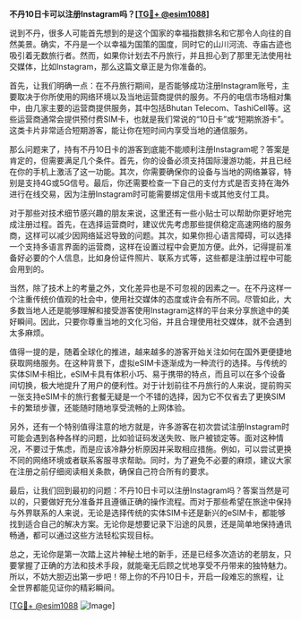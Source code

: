**不丹10日卡可以注册Instagram吗？[[TG💪+ @esim1088](https://t.me/s/esim1088)]**

说到不丹，很多人可能首先想到的是这个国家的幸福指数排名和它那令人向往的自然美景。确实，不丹是一个以幸福为国策的国度，同时它的山川河流、寺庙古迹也吸引着无数旅行者。然而，如果你计划去不丹旅行，并且担心到了那里无法使用社交媒体，比如Instagram，那么这篇文章正是为你准备的。

首先，让我们明确一点：在不丹旅行期间，是否能够成功注册Instagram账号，主要取决于你所使用的网络环境以及当地运营商提供的服务。不丹的电信市场相对集中，由几家主要的运营商提供服务，其中包括Bhutan Telecom、TashiCell等。这些运营商通常会提供预付费SIM卡，也就是我们常说的“10日卡”或“短期旅游卡”。这类卡片非常适合短期游客，能让你在短时间内享受当地的通信服务。

那么问题来了，持有不丹10日卡的游客到底能不能顺利注册Instagram呢？答案是肯定的，但需要满足几个条件。首先，你的设备必须支持国际漫游功能，并且已经在你的手机上激活了这一功能。其次，你需要确保你的设备与当地的网络兼容，特别是支持4G或5G信号。最后，你还需要检查一下自己的支付方式是否支持在海外进行在线交易，因为注册Instagram时可能需要绑定信用卡或其他支付工具。

对于那些对技术细节感兴趣的朋友来说，这里还有一些小贴士可以帮助你更好地完成注册过程。首先，在选择运营商时，建议优先考虑那些提供稳定高速网络的服务商，这样可以减少因网络延迟导致的问题。其次，如果你担心语言障碍，可以选择一个支持多语言界面的运营商，这样在设置过程中会更加方便。此外，记得提前准备好必要的个人信息，比如身份证件照片、联系方式等，这些都是注册过程中可能会用到的。

当然，除了技术上的考量之外，文化差异也是不可忽视的因素之一。在不丹这样一个注重传统价值观的社会中，使用社交媒体的态度或许会有所不同。尽管如此，大多数当地人还是能够理解和接受游客使用Instagram这样的平台来分享旅途中的美好瞬间。因此，只要你尊重当地的文化习俗，并且合理使用社交媒体，就不会遇到太多麻烦。

值得一提的是，随着全球化的推进，越来越多的游客开始关注如何在国外更便捷地获取网络服务。在这种背景下，虚拟eSIM卡逐渐成为一种流行的选择。与传统的实体SIM卡相比，eSIM卡具有体积小巧、易于携带的特点，而且可以在多个设备间切换，极大地提升了用户的便利性。对于计划前往不丹旅行的人来说，提前购买一张支持eSIM卡的旅行套餐无疑是一个不错的选择，因为它不仅省去了更换SIM卡的繁琐步骤，还能随时随地享受流畅的上网体验。

另外，还有一个特别值得注意的地方就是，许多游客在初次尝试注册Instagram时可能会遇到各种各样的问题，比如验证码发送失败、账户被锁定等。面对这种情况，不要过于焦虑，而是应该冷静分析原因并采取相应措施。例如，可以尝试更换不同的网络环境或者联系客服寻求帮助。同时，为了避免不必要的麻烦，建议大家在注册之前仔细阅读相关条款，确保自己符合所有的要求。

最后，让我们回到最初的问题：不丹10日卡可以注册Instagram吗？答案当然是可以的，只要做好充分准备并且遵循正确的操作流程。而对于那些希望在旅途中保持与外界联系的人来说，无论是选择传统的实体SIM卡还是新兴的eSIM卡，都能够找到适合自己的解决方案。无论你是想要记录下沿途的风景，还是简单地保持通讯畅通，都可以通过这些方法轻松实现目标。

总之，无论你是第一次踏上这片神秘土地的新手，还是已经多次造访的老朋友，只要掌握了正确的方法和技术手段，就能毫无后顾之忧地享受不丹带来的独特魅力。所以，不妨大胆迈出第一步吧！带上你的不丹10日卡，开启一段难忘的旅程，让全世界都能见证你的精彩瞬间。

[[TG💪+ @esim1088](https://t.me/s/esim1088) ![Image](https://i.postimg.cc/4NQfJmqS/Snipaste-2025-05-13-00-14-12.png)]